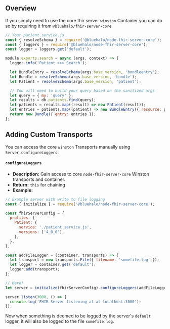 ## Overview

If you simply need to use the core fhir server `winston` Container you can do so by requiring it from `@bluehalo/fhir-server-core`

```javascript
// Your patient.service.js
const { resolveSchema } = require('@bluehalo/node-fhir-server-core');
const { loggers } = require('@bluehalo/node-fhir-server-core');
const logger = loggers.get('default');

module.exports.search = async (args, context) => {
  logger.info('Patient >>> Search');

  let BundleEntry = resolveSchema(args.base_version, 'bundleentry');
  let Bundle = resolveSchema(args.base_version, 'bundle');
  let Patient = resolveSchema(args.base_version, 'patient');

  // You will need to build your query based on the sanitized args
  let query = { my: 'query' };
  let results = db.patients.find(query);
  let patients = results.map((result) => new Patient(result));
  let entries = patients.map((patient) => new BundleEntry({ resource: patient }));
  return new Bundle({ entry: entries });
};
```

## Adding Custom Transports

You can access the core `winston` Transports manually using `Server.configureLoggers`.

#### `configureLoggers`

- **Description:** Gain access to core `node-fhir-server-core` Winston transports and container.
- **Return:** `this` for chaining
- **Example:**

```javascript
// Example server with write to file logging
const { initialize } = require('@bluehalo/node-fhir-server-core');

const fhirServerConfig = {
  profiles: {
    Patient: {
      service: './patient.service.js',
      versions: ['4_0_0'],
    },
  },
};

const addFileLogger = (container, transports) => {
  let transport = new transports.File({ filename: 'somefile.log' });
  let logger = container.get('default');
  logger.add(transport);
};

// Here!
let server = initialize(fhirServerConfig).configureLoggers(addFileLogger);

server.listen(3000, () => {
  console.log('FHIR Server listening at at localhost:3000');
});
```

Now when something is deemed to be logged by the server's `default` logger, it will also be logged to the file `somefile.log`.
